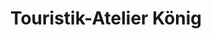 ---
title: "Touristik-Atelier König"
url: /bergneustadt/touristik-atelier-koenig/
shop: Reisebüro
---